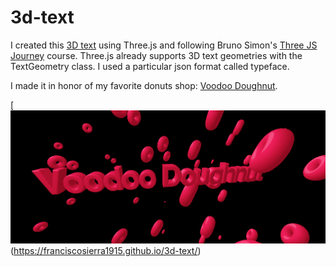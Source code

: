 # 3d-text

I created this [3D text](https://franciscosierra1915.github.io/3d-text/) using Three.js and following Bruno Simon's [Three JS Journey](https://threejs-journey.com/) course. Three.js already supports 3D text geometries with the TextGeometry class. I used a particular json format called typeface. 

I made it in honor of my favorite donuts shop: [Voodoo Doughnut](https://www.voodoodoughnut.com/).

[![Screenshot of site](/thumbnail.png)(https://franciscosierra1915.github.io/3d-text/)